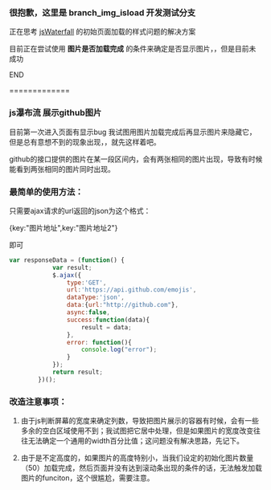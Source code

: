 
### 很抱歉，这里是 branch_img_isload 开发测试分支

正在思考 [jsWaterfall](https://blog.liantao.me/jsWaterfall/) 的初始页面加载的样式问题的解决方案

目前正在尝试使用 **图片是否加载完成** 的条件来确定是否显示图片，，但是目前未成功

END



=============

### js瀑布流 展示github图片

目前第一次进入页面有显示bug
我试图用图片加载完成后再显示图片来隐藏它，但是总有意想不到的现象出现，，就先这样着吧。

github的接口提供的图片在某一段区间内，会有两张相同的图片出现，导致有时候能看到两张相同的图片同时出现。


### 最简单的使用方法：

只需要ajax请求的url返回的json为这个格式：

{key:"图片地址",key:"图片地址2"}

即可

```javascript
var responseData = (function() {
            var result;
            $.ajax({
                type:'GET',
                url:'https://api.github.com/emojis',
                dataType:'json',
                data:{url:"http://github.com"},
                async:false,
                success:function(data){
                    result = data;
                },
                error: function(){
                    console.log("error");
                }
            });
            return result;
        })();
```

### 改造注意事项：

1. 由于js判断屏幕的宽度来确定列数，导致把图片展示的容器有时候，会有一些多余的空白区域使用不到；我试图把它居中处理，但是如果图片的宽度改变往往无法确定一个通用的width百分比值；这问题没有解决思路，先记下。

2. 由于是不定高度的，如果图片的高度特别小，当我们设定的初始化图片数量（50）加载完成，然后页面并没有达到滚动条出现的条件的话，无法触发加载图片的funciton，这个很尴尬，需要注意。
